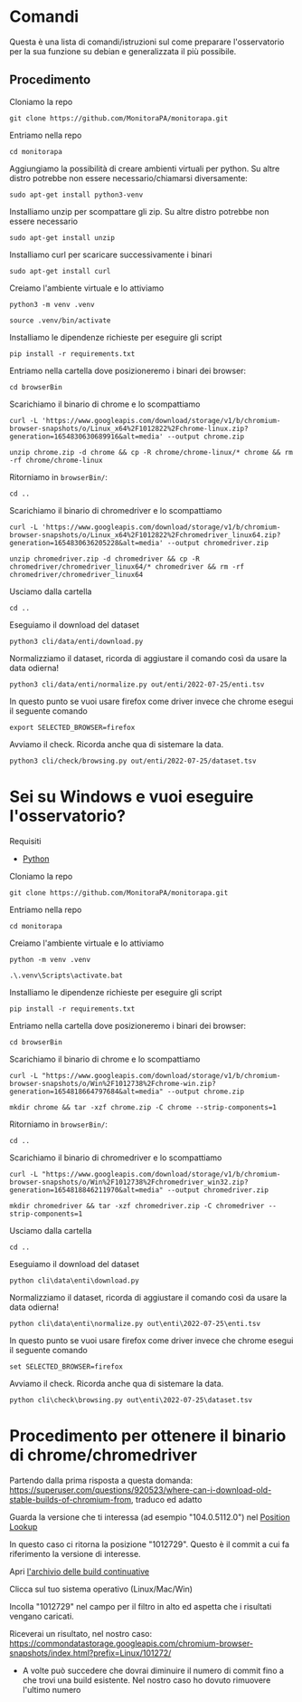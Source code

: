 # Comandi
Questa è una lista di comandi/istruzioni sul come preparare l'osservatorio per la sua funzione su debian e generalizzata il più possibile.
## Procedimento
Cloniamo la repo
```
git clone https://github.com/MonitoraPA/monitorapa.git
```
Entriamo nella repo
```
cd monitorapa
```
Aggiungiamo la possibilità di creare ambienti virtuali per python. Su altre distro potrebbe non essere necessario/chiamarsi diversamente:
```
sudo apt-get install python3-venv
```
Installiamo unzip per scompattare gli zip. Su altre distro potrebbe non essere necessario
```
sudo apt-get install unzip
```
Installiamo curl per scaricare successivamente i binari
```
sudo apt-get install curl
```
Creiamo l'ambiente virtuale e lo attiviamo
```
python3 -m venv .venv
```
```
source .venv/bin/activate
```
Installiamo le dipendenze richieste per eseguire gli script
```
pip install -r requirements.txt
```

Entriamo nella cartella dove posizioneremo i binari dei browser:
```
cd browserBin
```

Scarichiamo il binario di chrome e lo scompattiamo
```
curl -L 'https://www.googleapis.com/download/storage/v1/b/chromium-browser-snapshots/o/Linux_x64%2F1012822%2Fchrome-linux.zip?generation=1654830630689916&alt=media' --output chrome.zip

unzip chrome.zip -d chrome && cp -R chrome/chrome-linux/* chrome && rm -rf chrome/chrome-linux
```
Ritorniamo in `browserBin/`:
```
cd ..
```
Scarichiamo il binario di chromedriver e lo scompattiamo
```
curl -L 'https://www.googleapis.com/download/storage/v1/b/chromium-browser-snapshots/o/Linux_x64%2F1012822%2Fchromedriver_linux64.zip?generation=1654830636205228&alt=media' --output chromedriver.zip

unzip chromedriver.zip -d chromedriver && cp -R chromedriver/chromedriver_linux64/* chromedriver && rm -rf chromedriver/chromedriver_linux64
```
Usciamo dalla cartella
```
cd ..
```
Eseguiamo il download del dataset
```
python3 cli/data/enti/download.py
```
Normalizziamo il dataset, ricorda di aggiustare il comando così da usare la data odierna!
```
python3 cli/data/enti/normalize.py out/enti/2022-07-25/enti.tsv 
```
In questo punto se vuoi usare firefox come driver invece che chrome esegui il seguente comando
```
export SELECTED_BROWSER=firefox
```
Avviamo il check. Ricorda anche qua di sistemare la data.
```
python3 cli/check/browsing.py out/enti/2022-07-25/dataset.tsv
```

# Sei su Windows e vuoi eseguire l'osservatorio?

Requisiti
- [Python](https://www.python.org/downloads/)

Cloniamo la repo
```
git clone https://github.com/MonitoraPA/monitorapa.git
```
Entriamo nella repo
```
cd monitorapa
```
Creiamo l'ambiente virtuale e lo attiviamo
```
python -m venv .venv
```
```
.\.venv\Scripts\activate.bat
```
Installiamo le dipendenze richieste per eseguire gli script
```
pip install -r requirements.txt
```

Entriamo nella cartella dove posizioneremo i binari dei browser:
```
cd browserBin
```

Scarichiamo il binario di chrome e lo scompattiamo
```
curl -L "https://www.googleapis.com/download/storage/v1/b/chromium-browser-snapshots/o/Win%2F1012738%2Fchrome-win.zip?generation=1654818664797684&alt=media" --output chrome.zip

mkdir chrome && tar -xzf chrome.zip -C chrome --strip-components=1
```

Ritorniamo in `browserBin/`:
```
cd ..
```
Scarichiamo il binario di chromedriver e lo scompattiamo
```
curl -L "https://www.googleapis.com/download/storage/v1/b/chromium-browser-snapshots/o/Win%2F1012738%2Fchromedriver_win32.zip?generation=1654818846211970&alt=media" --output chromedriver.zip

mkdir chromedriver && tar -xzf chromedriver.zip -C chromedriver --strip-components=1
```
Usciamo dalla cartella
```
cd ..
```
Eseguiamo il download del dataset
```
python cli\data\enti\download.py
```
Normalizziamo il dataset, ricorda di aggiustare il comando così da usare la data odierna!
```
python cli\data\enti\normalize.py out\enti\2022-07-25\enti.tsv 
```
In questo punto se vuoi usare firefox come driver invece che chrome esegui il seguente comando
```
set SELECTED_BROWSER=firefox
```
Avviamo il check. Ricorda anche qua di sistemare la data.
```
python cli\check\browsing.py out\enti\2022-07-25\dataset.tsv
```

# Procedimento per ottenere il binario di chrome/chromedriver

Partendo dalla prima risposta a questa domanda: https://superuser.com/questions/920523/where-can-i-download-old-stable-builds-of-chromium-from, traduco ed adatto

Guarda la versione che ti interessa (ad esempio "104.0.5112.0") nel [Position Lookup](https://omahaproxy.appspot.com/)

In questo caso ci ritorna la posizione "1012729". Questo è il commit a cui fa riferimento la versione di interesse.

Apri [l'archivio delle build continuative](https://commondatastorage.googleapis.com/chromium-browser-snapshots/index.html)

Clicca sul tuo sistema operativo (Linux/Mac/Win)

Incolla "1012729" nel campo per il filtro in alto ed aspetta che i risultati vengano caricati.

Riceverai un risultato, nel nostro caso: https://commondatastorage.googleapis.com/chromium-browser-snapshots/index.html?prefix=Linux/101272/

- A volte può succedere che dovrai diminuire il numero di commit fino a che trovi una build esistente. Nel nostro caso ho dovuto rimuovere l'ultimo numero
